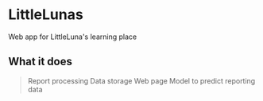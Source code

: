 # LittleLunas
Web app for LittleLuna's learning place

## What it does
> Report processing
> Data storage
> Web page
> Model to predict reporting data

